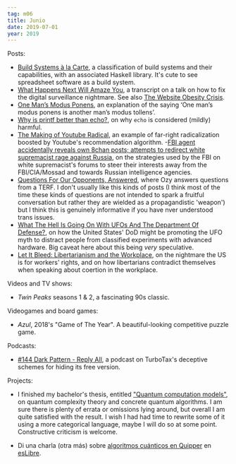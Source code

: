 ```yaml
---
tag: m06
title: Junio
date: 2019-07-01
year: 2019
---
```


Posts:

- [Build Systems à la Carte](https://www.microsoft.com/en-us/research/uploads/prod/2018/03/build-systems-final.pdf), a classification of build systems and their capabilities, with an associated Haskell library. It's cute to see spreadsheet software as a build system.
- [What Happens Next Will Amaze You](https://idlewords.com/talks/what_happens_next_will_amaze_you.htm), a transcript on a talk on how to fix the digital surveillance nightmare. See also [The Website Obesity Crisis](https://idlewords.com/talks/website_obesity.htm).
- [One Man’s Modus Ponens](https://www.gwern.net/Modus), an explanation of the saying ‘One man’s modus ponens is another man’s modus tollens’.
- [Why is printf better than echo?](https://unix.stackexchange.com/a/65819/122262), on why `echo` is considered (mildly) harmful.
- [The Making of Youtube Radical](https://www.nytimes.com/interactive/2019/06/08/technology/youtube-radical.html), an example of far-right radicalization boosted by Youtube's recommendation algorithm.
-[FBI agent accidentally reveals own 8chan posts; attempts to redirect white supremacist rage against Russia](https://www.reddit.com/r/slatestarcodex/comments/c1nnsn/fbi_agent_accidentally_reveals_own_8chan_posts/erehxrq), on the strategies used by the FBI on white supremacist's forums to steer their interests away from the FBI/CIA/Mossad and towards Russian intelligence agencies.
- [Questions For Our Opponents, Answered](https://thingofthings.wordpress.com/2019/06/24/questions-for-our-opponents-answered/), where Ozy answers questions from a TERF. I don't usually like this kinds of posts (I think most of the time these kinds of questions are not intended to spark a fruitful conversation but rather they are wielded as a propagandistic 'weapon') but I think this is genuinely informative if you have nver understood trans issues.
- [What The Hell Is Going On With UFOs And The Department Of Defense?](https://www.thedrive.com/the-war-zone/27666/what-the-hell-is-going-on-with-ufos-and-department-of-defense), on how the United States' DoD might be promoting the UFO myth to distract people from classified experiments with advanced hardware. Big caveat here about this being *very* speculative.
- [Let It Bleed: Libertarianism and the Workplace](http://crookedtimber.org/2012/07/01/let-it-bleed-libertarianism-and-the-workplace/), on the nightmare the US is for workers' rights, and on how libertarians contradict themselves when speaking about coertion in the workplace.


Videos and TV shows:

- *Twin Peaks* seasons 1 & 2, a fascinating 90s classic.

Videogames and board games:

- *Azul*, 2018's "Game of The Year". A beautiful-looking competitive puzzle game.

Podcasts:

- [#144 Dark Pattern - Reply All](https://podcasts.nu/avsnitt/reply-all/144-dark-pattern), a podcast on TurboTax's deceptive schemes for hiding its free version.

Projects:

- I finished my bachelor's thesis, entitled ["Quantum computation models"](https://github.com/mx-psi/tfg/blob/master/tfg.pdf), on quantum complexity theory and concrete quantum algorithms. I am sure there is plenty of errata or omissions lying around, but overall I am quite satisfied with the result. I wish I had had time to rewrite some of it using a more categorical language, maybe I will do so at some point. Constructive criticism is welcome.

- Di una charla (otra más) sobre [algoritmos cuánticos en Quipper](https://mx-psi.github.io/quantum-algorithms) en [esLibre](https://eslib.re/2019/).
